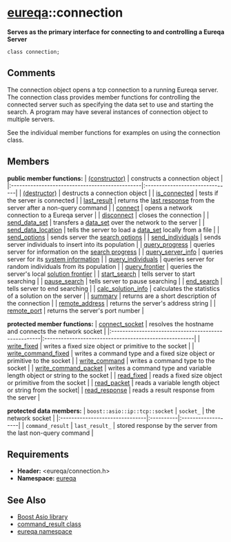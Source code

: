 # [eureqa](doc_intro.md)::connection #

**Serves as the primary interface for connecting to and controlling a Eureqa Server**

```
class connection;
```

## Comments ##

The connection object opens a tcp connection to a running Eureqa server. The connection class provides member functions for controlling the connected server such as specifying the data set to use and starting the search. A program may have several instances of connection object to multiple servers.

See the individual member functions for examples on using the connection class.

## Members ##

**public member functions:**
| [(constructor)](doc_connection_constructor.md) | constructs a connection object |
|:-----------------------------------------------|:-------------------------------|
| [(destructor)](doc_connection_destructor.md)   | destructs a connection object  |
| [is\_connected](doc_connection_is_connected.md) | tests if the server is connected |
| [last\_result](doc_connection_last_result.md)  | returns the [last response](doc_command_result.md) from the server after a non-query command |
| [connect](doc_connection_connect.md)           | opens a network connection to a Eureqa server |
| [disconnect](doc_connection_disconnect.md)     | closes the connection          |
| [send\_data\_set](doc_connection_send_data_set.md) | transfers a [data\_set](doc_data_set.md) over the network to the server |
| [send\_data\_location](doc_connection_send_data_location.md) | tells the server to load a [data\_set](doc_data_set.md) locally from a file |
| [send\_options](doc_connection_send_options.md) | sends server the [search options](doc_search_options.md) |
| [send\_individuals](doc_connection_send_individuals.md) | sends server individuals to insert into its population |
| [query\_progress](doc_connection_query_progress.md) | queries server for information on the [search progress](doc_search_progress.md) |
| [query\_server\_info](doc_connection_query_server_info.md) | queries server for its [system information](doc_server_info.md) |
| [query\_individuals](doc_connection_query_individuals.md) | queries server for random individuals from its population |
| [query\_frontier](doc_connection_query_frontier.md) | queries the server's local [solution frontier](doc_solution_frontier.md) |
| [start\_search](doc_connection_start_search.md) | tells server to start searching |
| [pause\_search](doc_connection_pause_search.md) | tells server to pause searching |
| [end\_search](doc_connection_end_search.md)    | tells server to end searching  |
| [calc\_solution\_info](doc_connection_calc_solution_info.md) | calculates the statistics of a solution on the server |
| [summary](doc_connection_summary.md)           | returns are a short description of the connection |
| [remote\_address](doc_connection_remote_address.md) | returns the server's address string |
| [remote\_port](doc_connection_remote_port.md)  | returns the server's port number |

**protected member functions:**
| [connect\_socket](doc_connection_connect_socket.md) | resolves the hostname and connects the network socket |
|:----------------------------------------------------|:------------------------------------------------------|
| [write\_fixed](doc_connection_write_fixed.md)       | writes a fixed size object or primitive to the socket |
| [write\_command\_fixed](doc_connection_write_command_fixed.md) | writes a command type and a fixed size object or primitive to the socket |
| [write\_command](doc_connection_write_command.md)   | writes a command type to the socket                   |
| [write\_command\_packet](doc_connection_write_command_packet.md) | writes a command type and variable length object or string to the socket |
| [read\_fixed](doc_connection_read_fixed.md)         | reads a fixed size object or primitive from the socket |
| [read\_packet](doc_connection_read_packet.md)       | reads a variable length object or string from the socket|
| [read\_response](doc_connection_read_response.md)   | reads a result response from the server               |

**protected data members:**
| `boost::asio::ip::tcp::socket` | `socket_` | the network socket |
|:-------------------------------|:----------|:-------------------|
| `command_result`               | `last_result_` | stored response by the server from the last non-query command |

## Requirements ##
  * **Header:** <eureqa/connection.h>
  * **Namespace:** [eureqa](doc_intro.md)

## See Also ##
  * [Boost Asio library](http://www.boost.org/doc/libs/release/libs/asio/)
  * [command\_result class](doc_command_result.md)
  * [eureqa namespace](doc_intro.md)